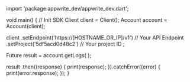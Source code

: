 import 'package:appwrite_dev/appwrite_dev.dart';

void main() { // Init SDK
  Client client = Client();
  Account account = Account(client);

  client
    .setEndpoint('https://[HOSTNAME_OR_IP]/v1') // Your API Endpoint
    .setProject('5df5acd0d48c2') // Your project ID
  ;

  Future result = account.getLogs(  );

  result
    .then((response) {
      print(response);
    }).catchError((error) {
      print(error.response);
  });
}
